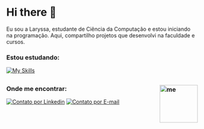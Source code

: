 # Hi there 👋

Eu sou a Laryssa, estudante de Ciência da Computação e estou iniciando na programação. Aqui, compartilho projetos que desenvolvi na faculdade e cursos.

### Estou estudando:

[![My Skills](https://skillicons.dev/icons?i=java,cs,mysql)](https://skillicons.dev)

##

<div>

### Onde me encontrar: <img align="right" alt="me"  width="100" src="https://media.discordapp.net/attachments/1129211461479178343/1129216580648181780/hi.gif.gif?width=606&height=606">

[![Contato por Linkedin](https://img.shields.io/badge/LinkedIn-0077B5?style=for-the-badge&logo=linkedin&logoColor=white)](https://www.linkedin.com/in/laryssa-patez-da-silva-6504a0199/) 
[![Contato por E-mail](https://img.shields.io/badge/Gmail-D14836?style=for-the-badge&logo=gmail&logoColor=white)](mailto:seuemail@example.com)

